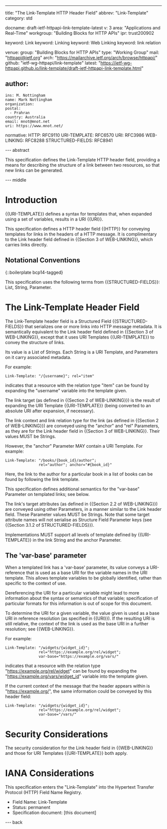 ---
title: "The Link-Template HTTP Header Field"
abbrev: "Link-Template"
category: std

docname: draft-ietf-httpapi-link-template-latest
v: 3
area: "Applications and Real-Time"
workgroup: "Building Blocks for HTTP APIs"
ipr: trust200902

keyword: Link
keyword: Linking
keyword: Web Linking
keyword: link relation

venue:
  group: "Building Blocks for HTTP APIs"
  type: "Working Group"
  mail: "httpapi@ietf.org"
  arch: "https://mailarchive.ietf.org/arch/browse/httpapi/"
  github: "ietf-wg-httpapi/link-template"
  latest: "https://ietf-wg-httpapi.github.io/link-template/draft-ietf-httpapi-link-template.html"

author:
 -
    ins: M. Nottingham
    name: Mark Nottingham
    organization:
    postal:
      - Prahran
    country: Australia
    email: mnot@mnot.net
    uri: https://www.mnot.net/

normative:
  HTTP: RFC9110
  URI-TEMPLATE: RFC6570
  URI: RFC3986
  WEB-LINKING: RFC8288
  STRUCTURED-FIELDS: RFC8941


--- abstract

This specification defines the Link-Template HTTP header field, providing a means for describing the structure of a link between two resources, so that new links can be generated.


--- middle


# Introduction

{{URI-TEMPLATE}} defines a syntax for templates that, when expanded using a set of variables, results in a URI {{URI}}.

This specification defines a HTTP header field {{HTTP}} for conveying templates for links in the headers of a HTTP message. It is complimentary to the Link header field defined in {{Section 3 of WEB-LINKING}}, which carries links directly.

## Notational Conventions

{::boilerplate bcp14-tagged}

This specification uses the following terms from {{STRUCTURED-FIELDS}}: List, String, Parameter.


# The Link-Template Header Field

The Link-Template header field is a Structured Field {{STRUCTURED-FIELDS}} that serializes one or more links into HTTP message metadata. It is semantically equivalent to the Link header field defined in {{Section 3 of WEB-LINKING}}, except that it uses URI Templates {{URI-TEMPLATE}} to convey the structure of links.

Its value is a List of Strings. Each String is a URI Template, and Parameters on it carry associated metadata.

For example:

~~~ http-message
Link-Template: "/{username}"; rel="item"
~~~

indicates that a resource with the relation type "item" can be found by expanding the "username" variable into the template given.

The link target (as defined in {{Section 2 of WEB-LINKING}}) is the result of expanding the URI Template {{URI-TEMPLATE}} (being converted to an absolute URI after expansion, if necessary).

The link context and link relation type for the link (as defined in {{Section 2 of WEB-LINKING}}) are conveyed using the "anchor" and "rel" Parameters, as they are for the Link header field in {{Section 3 of WEB-LINKING}}. Their values MUST be Strings.

However, the "anchor" Parameter MAY contain a URI Template. For example:

~~~ http-message
Link-Template: "/books/{book_id}/author";
               rel="author"; anchor="#{book_id}"
~~~

Here, the link to the author for a particular book in a list of books can be found by following the link template.

This specification defines additional semantics for the "var-base" Parameter on templated links; see below.

The link's target attributes (as defined in {{Section 2.2 of WEB-LINKING}}) are conveyed using other Parameters, in a manner similar to the Link header field. These Parameter values MUST be Strings. Note that some target attribute names will not serialise as Structure Field Parameter keys (see {{Section 3.1.2 of STRUCTURED-FIELDS}}).

Implementations MUST support all levels of template defined by {{URI-TEMPLATE}} in the link String and the anchor Parameter.


## The 'var-base' parameter

When a templated link has a 'var-base' parameter, its value conveys a URI-reference that is used as a base URI for the variable names in the URI template. This allows template variables to be globally identified, rather than specific to the context of use.

Dereferencing the URI for a particular variable might lead to more information about the syntax or semantics of that variable; specification of particular formats for this information is out of scope for this document.

To determine the URI for a given variable, the value given is used as a base URI in reference resolution (as specified in {{URI}}). If the resulting URI is still relative, the context of the link is used as the base URI in a further resolution; see {{WEB-LINKING}}.

For example:

~~~ http-message
Link-Template: "/widgets/{widget_id}";
               rel="https://example.org/rel/widget";
               var-base="https://example.org/vars/"
~~~

indicates that a resource with the relation type "https://example.org/rel/widget" can be found by expanding the "https://example.org/vars/widget_id" variable into the template given.

If the current context of the message that the header appears within is "https://example.org/", the same information could be conveyed by this header field:

~~~ http-message
Link-Template: "/widgets/{widget_id}";
               rel="https://example.org/rel/widget";
               var-base="/vars/"
~~~


# Security Considerations

The security consideration for the Link header field in {{WEB-LINKING}} and those for URI Templates {{URI-TEMPLATE}} both apply.

# IANA Considerations

This specification enters the "Link-Template" into the Hypertext Transfer Protocol (HTTP) Field Name Registry.

* Field Name: Link-Template
* Status: permanent
* Specification document: [this document]


--- back
